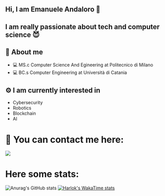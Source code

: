 ## Hi, I am Emanuele Andaloro 👋
## I am really passionate about tech and computer science :smiling_imp:


## :boy: About me


  * 💻 MS.c Computer Science And Egineering at Politecnico di Milano
  * 💻 BC.s Computer Engineering at Università di Catania


## ⚙️ I am currently interested in

  * Cybersecurity
  * Robotics
  * Blockchain
  * AI

# :bell: You can contact me here:

<a href="https://linkedin.com/in/emanuele-andaloro/">
<img src="https://img.shields.io/badge/LinkedIn-0077B5?style=for-the-badge&logo=linkedin&logoColor=white"  />
</a>

# Here some stats:
![Anurag's GitHub stats](https://github-readme-stats.vercel.app/api?username=EmaAnd8&show_icons=true&theme=radical)
[![Harlok's WakaTime stats](https://github-readme-stats.vercel.app/api/wakatime?username=EmaAnd8&show_icons=true&theme=radical)](https://github.com/anuraghazra/github-readme-stats)
  






